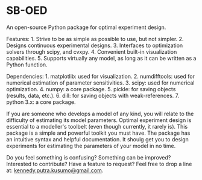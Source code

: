 # SB-OED
An open-source Python package for optimal experiment design. 

Features:
	1. Strive to be as simple as possible to use, but not simpler.
	2. Designs continuous experimental designs.
	3. Interfaces to optimization solvers through scipy, and cvxpy.
	4. Convenient built-in visualization capabilities.
	5. Supports virtually any model, as long as it can be written as a Python function.

Dependencies:
	1. matplotlib: used for visualization.
	2. numdifftools: used for numerical estimation of parameter sensitivities.
	3. scipy: used for numerical optimization.
	4. numpy: a core package.
	5. pickle: for saving objects (results, data, etc.).
	6. dill: for saving objects with weak-references.
	7. python 3.x: a core package.

If you are someone who develops a model of any kind, you will relate to the difficulty of estimating its model parameters. Optimal experiment design is essential to a modeller's toolbelt (even though currently, it rarely is). This package is a simple and powerful toolkit you must have. The package has an intuitive syntax and helpful documentation. It shoulg get you to design experiments for estimating the parameters of your model in no time.

Do you feel something is confusing? Something can be improved? Interested to contribute? Have a feature to request? Feel free to drop a line at: kennedy.putra.kusumo@gmail.com.